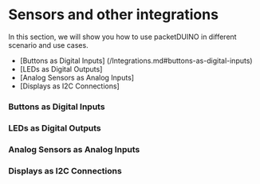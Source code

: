 # Sensors and other integrations

In this section, we will show you how to use packetDUINO in different scenario and use cases.

- [Buttons as Digital Inputs] (/Integrations.md#buttons-as-digital-inputs)
- [LEDs as Digital Outputs]
- [Analog Sensors as Analog Inputs]
- [Displays as I2C Connections]

### Buttons as Digital Inputs

### LEDs as Digital Outputs

### Analog Sensors as Analog Inputs

### Displays as I2C Connections

